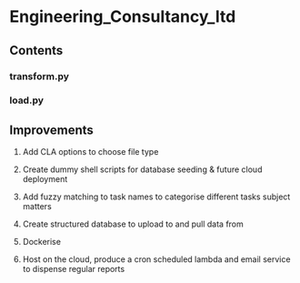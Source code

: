 # Engineering_Consultancy_ltd

## Contents
### transform.py
### load.py


## Improvements

1. Add CLA options to choose file type

2. Create dummy shell scripts for database seeding & future cloud deployment

3. Add fuzzy matching to task names to categorise different tasks subject matters

4. Create structured database to upload to and pull data from

5. Dockerise

6. Host on the cloud, produce a cron scheduled lambda and email service to dispense regular reports